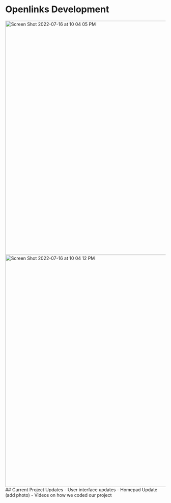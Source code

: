 # Openlinks Development

<img width="734" alt="Screen Shot 2022-07-16 at 10 04 05 PM" src="https://user-images.githubusercontent.com/30084404/179382086-fca97ac9-d587-49a3-95e0-2c119e901429.png">
<img width="728" alt="Screen Shot 2022-07-16 at 10 04 12 PM" src="https://user-images.githubusercontent.com/30084404/179382088-b3257c59-29da-41c9-8840-ae056fc1b3f9.png">
## Current Project Updates
- User interface updates
- Homepad Update (add photo)
- Videos on how we coded our project

